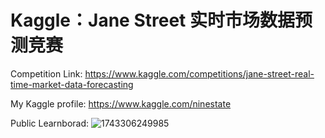 # Kaggle：Jane Street 实时市场数据预测竞赛
Competition Link: https://www.kaggle.com/competitions/jane-street-real-time-market-data-forecasting

My Kaggle profile: https://www.kaggle.com/ninestate

Public Learnborad: 
![1743306249985](https://github.com/user-attachments/assets/05348699-2457-46ed-a3ff-ace58ea326f5)
